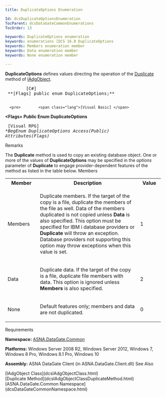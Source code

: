 ```yaml
---
title: DuplicateOptions Enumeration

Id: dcsDuplicateOptionsEnumeration
TocParent: dcsDataGateCommonEnumerations
TocOrder: 13

keywords: DuplicateOptions enumeration
keywords: enumerations [DCS 16.0 DuplicateOptions
keywords: Members enumeration member
keywords: Data enumeration member
keywords: None enumeration member

---
```


<span> **DuplicateOptions** </span> defines values directing the operation of the [ Duplicate](dcsIAdgObjectClassDuplicateMethod.html) method of [IAdgObject](dcsIAdgObjectClass.html). 
<pre>        <span class="lang">[C#]</span>
 **[Flags] public enum DuplicateOptions;** 
      </pre>
      <pre>        <span class="lang">[Visual Basic] </span>
 **&lt;Flags&gt; Public Enum DuplicateOptions** 
      </pre>
      <pre class="prettyprint">
        <span class="lang">[Visual RPG]</span>
 **BegEnum DuplicateOptions Access(*Public) Attributes(Flags)** 
      </pre>

Remarks

The **Duplicate** method is used to copy an existing database object. One or more of the values of **DuplicateOptions** may be specified in the *options* parameter of **Duplicate** to engage provider-dependent features of the method as listed in the table below. 
Members

<table class="dtTABLE" id="Table3" cellspacing="0">
          <colgroup span="1">
            <col align="center" span="1" valign="middle" width="12%" style="FONT-WEIGHT: bold" />
            <col span="1" width="50%" />
            <col align="center" span="1" valign="middle" width="10%" />
          </colgroup>
          <tr>
            <th colspan="1" rowspan="1">
							Member</th>
            <th colspan="1" rowspan="1">
							Description</th>
            <th colspan="1" rowspan="1">
							Value</th>
          </tr>
          <tr>
            <td colspan="1" rowspan="1">

Members 
</td>
            <td colspan="1" rowspan="1">

Duplicate members. If the target of the copy is a file, duplicate the members of the file as well. Data of the members duplicated is not copied unless **Data** is also specified. This option must be specified for IBM i database providers or **Duplicate** will throw an exception. Database providers not supporting this option may throw exceptions when this value is set. 
</td>
            <td colspan="1" rowspan="1">

1 
</td>
          </tr>
          <tr>
            <td colspan="1" rowspan="1">

Data 
</td>
            <td colspan="1" rowspan="1">

Duplicate data. If the target of the copy is a file, duplicate file members with data. This option is ignored unless **Members** is also specified. 
</td>
            <td colspan="1" rowspan="1">

2 
</td>
          </tr>
          <tr>
            <td colspan="1" rowspan="1">

None 
</td>
            <td colspan="1" rowspan="1">

Default features only; members and data are not duplicated. 
</td>
            <td colspan="1" rowspan="1">

0 
</td>
          </tr>
</table>

Requirements

**Namespace:** [ASNA.DataGate.Common](dcsDataGateCommonNamespace.html) 

**Platforms:** Windows Server 2008 R2, Windows Server 2012, Windows 7, Windows 8 Pro, Windows 8.1 Pro, Windows 10

**Assembly:** ASNA DataGate Client (in ASNA.DataGate.Client.dll)
See Also

<dl />
      [IAdgObject Class](dcsIAdgObjectClass.html)
      <br />
      [Duplicate Method](dcsIAdgObjectClassDuplicateMethod.html)
      <br />
      [ASNA.DataGate.Common Namespace](dcsDataGateCommonNamespace.html)


